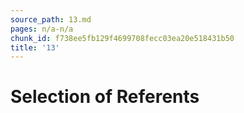 ```yaml
---
source_path: 13.md
pages: n/a-n/a
chunk_id: f738ee5fb129f4699708fecc03ea20e518431b50
title: '13'
---
```

# Selection of Referents
